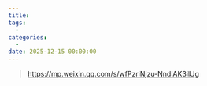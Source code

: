```yaml
---
title: 
tags:
  - 
categories:
  - 
date: 2025-12-15 00:00:00
---
```


> https://mp.weixin.qq.com/s/wfPzriNjzu-NndlAK3ilUg

<!-- more -->

## 

